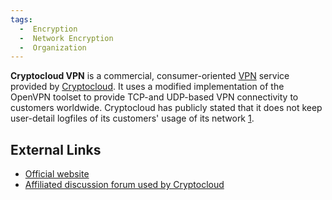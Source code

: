 ```yaml
---
tags:
  -  Encryption
  -  Network Encryption
  -  Organization
---
```

**Cryptocloud VPN** is a commercial, consumer-oriented
[VPN](vpn.md) service provided by
[Cryptocloud](cryptocloud.md). It uses a modified implementation
of the OpenVPN toolset to provide TCP-and UDP-based VPN connectivity to
customers worldwide. Cryptocloud has publicly stated that it does not
keep user-detail logfiles of its customers' usage of its network
[1](http://ww25.cryptocloud.com/privacypolicy.php?subid1=20230112-2011-50f7-855b-31255d59b9de).

## External Links

- [Official website](https://cryptocloud.net/)
- [Affiliated discussion forum used by
  Cryptocloud](http://www.cultureghost.org)